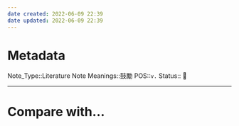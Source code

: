 ```yaml
---
date created: 2022-06-09 22:39
date updated: 2022-06-09 22:39
---
```


# Metadata

Note_Type::Literature Note
Meanings::鼓勵
POS::`v.`
Status:: 👶

---

# Compare with...
